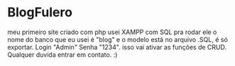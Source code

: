 # BlogFulero
meu primeiro site criado com php
usei XAMPP com SQL pra rodar ele
o nome do banco que eu usei é "blog" e o modelo está no arquivo .SQL, é só exportar.
Login "Admin" Senha "1234". isso vai ativar as funções de CRUD.
Qualquer duvida entrar em contato. :)
